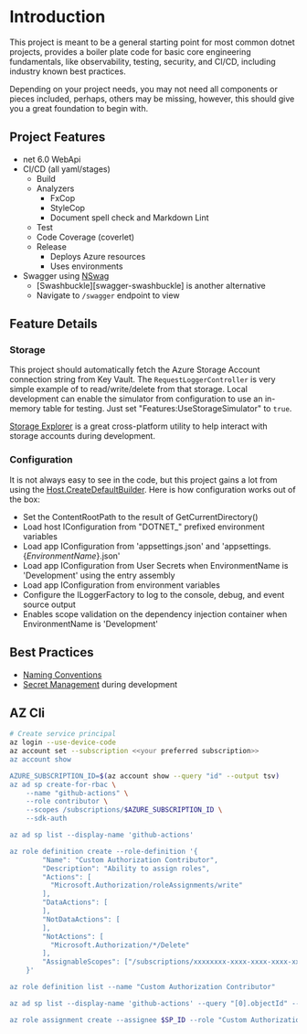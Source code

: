 # Introduction

This project is meant to be a general starting point for most common dotnet projects, provides a boiler plate code for basic core engineering fundamentals, like observability, testing, security, and CI/CD, including industry known best practices.

Depending on your project needs, you may not need all components or pieces included, perhaps, others may be missing, however, this should give you a great foundation to begin with.

## Project Features

- net 6.0 WebApi
- CI/CD (all yaml/stages)
  - Build
  - Analyzers
    - FxCop
    - StyleCop
    - Document spell check and Markdown Lint
  - Test
  - Code Coverage (coverlet)
  - Release
    - Deploys Azure resources
    - Uses environments
- Swagger using [NSwag][swagger-nswag]
  - [Swashbuckle][swagger-swashbuckle] is another alternative
  - Navigate to `/swagger` endpoint to view

## Feature Details

### Storage

This project should automatically fetch the Azure Storage Account connection string from Key Vault.  The `RequestLoggerController` is very simple example of to read/write/delete from that storage.  Local development can enable the simulator from configuration to use an in-memory table for testing.  Just set "Features:UseStorageSimulator" to `true`.

[Storage Explorer][storage-explorer] is a great cross-platform utility to help interact with storage accounts during development.

### Configuration

It is not always easy to see in the code, but this project gains a lot from using the [Host.CreateDefaultBuilder][dotnet-configuration-default-builder].  Here is how configuration works out of the box:

- Set the ContentRootPath to the result of GetCurrentDirectory()
- Load host IConfiguration from "DOTNET_" prefixed environment variables
- Load app IConfiguration from 'appsettings.json' and 'appsettings.{_*EnvironmentName*_}.json'
- Load app IConfiguration from User Secrets when EnvironmentName is 'Development' using the entry assembly
- Load app IConfiguration from environment variables
- Configure the ILoggerFactory to log to the console, debug, and event source output
- Enables scope validation on the dependency injection container when EnvironmentName is 'Development'

## Best Practices

- [Naming Conventions][naming]
- [Secret Management][developer-secret-management] during development

## AZ Cli

```bash
# Create service principal
az login --use-device-code
az account set --subscription <<your preferred subscription>>
az account show

AZURE_SUBSCRIPTION_ID=$(az account show --query "id" --output tsv)
az ad sp create-for-rbac \
    --name "github-actions" \
    --role contributor \
    --scopes /subscriptions/$AZURE_SUBSCRIPTION_ID \
    --sdk-auth

az ad sp list --display-name 'github-actions'

az role definition create --role-definition '{
        "Name": "Custom Authorization Contributor",
        "Description": "Ability to assign roles",
        "Actions": [
          "Microsoft.Authorization/roleAssignments/write"
        ],
        "DataActions": [
        ],
        "NotDataActions": [
        ],
        "NotActions": [
          "Microsoft.Authorization/*/Delete"
        ],
        "AssignableScopes": ["/subscriptions/xxxxxxxx-xxxx-xxxx-xxxx-xxxxxxxxxxx"]
    }'

az role definition list --name "Custom Authorization Contributor"

az ad sp list --display-name 'github-actions' --query "[0].objectId" --output tsv

az role assignment create --assignee $SP_ID --role "Custom Authorization Contributor" 
```

[naming]: https://docs.microsoft.com/en-us/dotnet/standard/design-guidelines/naming-guidelines
[developer-secret-management]: https://docs.microsoft.com/en-us/aspnet/core/security/app-secrets?view=aspnetcore-3.1&tabs=windows
[code-coverage]: https://docs.microsoft.com/en-us/azure/devops/pipelines/ecosystems/dotnet-core?view=azure-devops#collect-code-coverage
[dotnet-configuration]: https://docs.microsoft.com/en-us/aspnet/core/fundamentals/configuration/?view=aspnetcore-3.1
[dotnet-configuration-default-builder]: https://docs.microsoft.com/en-us/dotnet/api/microsoft.extensions.hosting.host.createdefaultbuilder?view=dotnet-plat-ext-3.1

[swagger-nswag]: https://docs.microsoft.com/en-us/aspnet/core/tutorials/getting-started-with-nswag?view=aspnetcore-3.1&tabs=visual-studio
[swagger-swashbucke]: https://docs.microsoft.com/en-us/aspnet/core/tutorials/getting-started-with-swashbuckle?view=aspnetcore-3.1&tabs=visual-studio
[storage-explorer]: https://azure.microsoft.com/en-us/features/storage-explorer/
